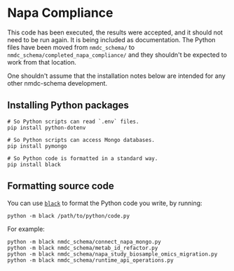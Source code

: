 # Napa Compliance

This code has been executed, the results were accepted, and it should not need to be run again. It is being included as
documentation. The Python files have been moved from `nmdc_schema/` to `nmdc_schema/completed_napa_compliance/` and they
shouldn't be expected to work from that location.

One shouldn't assume that the installation notes below are intended for any other nmdc-schema development.

## Installing Python packages

```shell
# So Python scripts can read `.env` files.
pip install python-dotenv

# So Python scripts can access Mongo databases.
pip install pymongo

# So Python code is formatted in a standard way.
pip install black
```

## Formatting source code

You can use [`black`](https://black.readthedocs.io/en/stable/) to format the Python code you write, by running:

```shell
python -m black /path/to/python/code.py
```

For example:

```shell
python -m black nmdc_schema/connect_napa_mongo.py
python -m black nmdc_schema/metab_id_refactor.py
python -m black nmdc_schema/napa_study_biosample_omics_migration.py
python -m black nmdc_schema/runtime_api_operations.py
```
